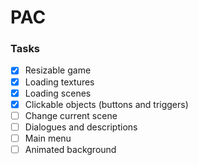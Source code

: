 # PAC

### Tasks

* [X] Resizable game
* [X] Loading textures
* [X] Loading scenes
* [X] Clickable objects (buttons and triggers)
* [ ] Change current scene
* [ ] Dialogues and descriptions
* [ ] Main menu
* [ ] Animated background
